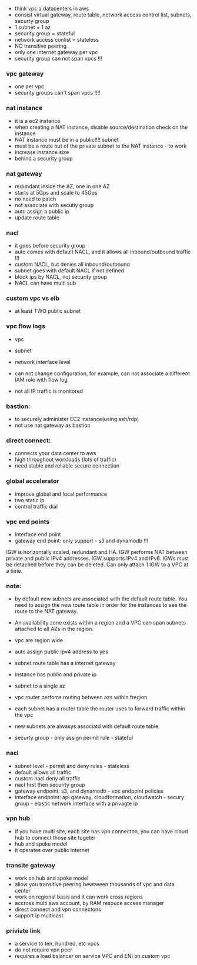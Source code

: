 
- think vpc a datacenters in aws
- consist virtual gateway, route table, network access control list, subnets, securty group
- 1 subnet = 1 az
- security group = stateful
- network access conlist = stateless
- NO transitive peering
- only one internet gateway per vpc
- security group can not span vpcs !!!

### vpc gateway
- one per vpc
- security groups can't span vpcs !!!!

### nat instance
- it is a ec2 instance
- when creating a NAT instance, disable source/destination check on the instance
- NAT instance must be in a public!!!! subnet
- must be a route out of the private subnet to the NAT instance -  to work
- increase instance size
- behind a security group


### nat gateway
- redundant inside the AZ, one in one AZ
- starts at 5Gps and scale to 45Gps
- no need to patch
- not associate with secutiy group
- auto assign a public ip
- update route table


### nacl
- it goes before security group
- auto comes with default NACL, and it allows all inbound/outbound traffic !!!
- custom NACL, but denies all inbound/outbound 
- subnet goes with default NACL if not defined
- block ips by NACL, not security group
- NACL can have multi sub


### custom vpc vs elb
- at least TWO public subnet

### vpc flow logs
- vpc
- subnet
- network interface level

- can not change configuration, for example, can not associate a different IAM role with flow log
- not all IP traffic is monitored


### bastion:
- to securely administer EC2 instance(using ssh/rdp)
- not use nat gateway as bastion

### direct connect:
- connects your data center to aws
- high throughout workloads (lots of traffic)
- need stable and reliable secure connection


### global accelerator
- improve global and local performance
- two static ip
- control traffic dial

### vpc end points
- interface end point
- gateway end point: only support - s3 and dynamodb !!!

IGW is horizontally scaled, redundant and HA.
IGW performs NAT between private and public IPv4 addresses.
IGW supports IPv4 and IPv6.
IGWs must be detached before they can be deleted.
Can only attach 1 IGW to a VPC at a time.

### note:
- by default new subnets are associated with the default route table. You need to assign the new route table in order for the instances to see the route to the NAT gateway.
- An availability zone exists within a region and a VPC can span subnets attached to all AZs in the region.
- vpc are region wide
- auto assign public ipv4 address to yes
- subnet route table has a internet gateway
- instance has public and private ip
- subnet to a single az

- vpc router perfoms routing between azs within fregion
- each subnet has a router table the router uses to forward traffic within the vpc
- new subnets are alwasys associatd with default route table
- securty group - only assign permit rule - stateful


### nacl
- subnet level - permit and deny rules - stateless
- default allows all traffic
- custom nacl deny all traffic
- nacl first then security group
- gateway endpoint: s3, and dynamodb - vpc endpoint policies
- interface endpoint: api gateway,  cloudformation, cloudwatch - secury group - elastic network interface with a privagte ip


### vpn hub
- if you have multi site, each site has vpn connecton, you can have cloud hub to connect those site togeter
- hub and spoke model
- it operates over public internet

### transite gateway
- work on hub and spoke model
- allow you transitive peering bewtween thousands of vpc and data center
- work on regional basis and it can work cross regions
- accross multi aws account, by RAM resouce access manager
- direct connect and vpn connectons
- support ip multicast

### priviate link
- a service to ten, hundred, etc vpcs
- do not require vpn peer
- requires a load balancer on service VPC and ENI on custom vpc
